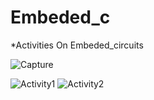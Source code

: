 # Embeded_c

*Activities On Embeded_circuits 

![Capture](https://user-images.githubusercontent.com/86276947/126932902-9ba47292-11ae-4697-984d-f968fa86fc26.PNG)

![Activity1](https://user-images.githubusercontent.com/86276947/126825072-5fa8a416-c487-455c-906e-b02e23c1a37b.png)
![Activity2](https://user-images.githubusercontent.com/86276947/126825095-bd40f22e-9aa4-4fbb-b951-42e27039f799.png)
